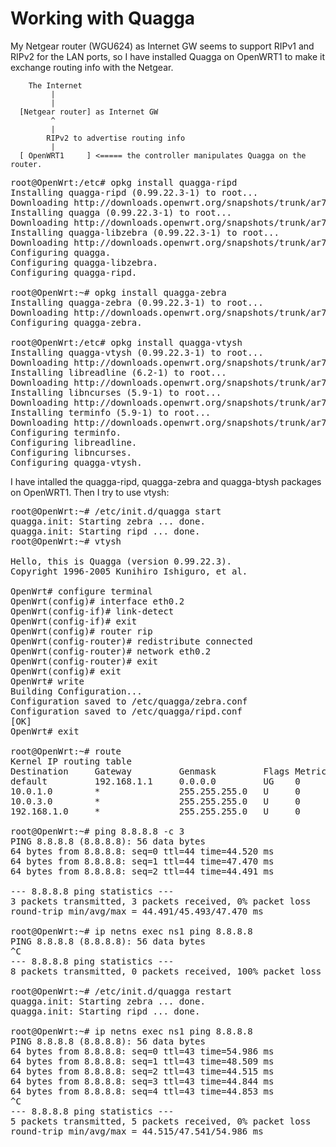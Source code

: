 Working with Quagga
===================

My Netgear router (WGU624) as Internet GW seems to support RIPv1 and RIPv2 for the LAN ports, 
so I have installed Quagga on OpenWRT1 to make it exchange routing info with the Netgear.

        The Internet
             |
             |
      [Netgear router] as Internet GW
             ^
             |
            RIPv2 to advertise routing info
             |
      [ OpenWRT1     ] <===== the controller manipulates Quagga on the router.

<pre>
root@OpenWrt:/etc# opkg install quagga-ripd
Installing quagga-ripd (0.99.22.3-1) to root...
Downloading http://downloads.openwrt.org/snapshots/trunk/ar71xx/packages/quagga-ripd_0.99.22.3-1_ar71xx.ipk.
Installing quagga (0.99.22.3-1) to root...
Downloading http://downloads.openwrt.org/snapshots/trunk/ar71xx/packages/quagga_0.99.22.3-1_ar71xx.ipk.
Installing quagga-libzebra (0.99.22.3-1) to root...
Downloading http://downloads.openwrt.org/snapshots/trunk/ar71xx/packages/quagga-libzebra_0.99.22.3-1_ar71xx.ipk.
Configuring quagga.
Configuring quagga-libzebra.
Configuring quagga-ripd.

root@OpenWrt:~# opkg install quagga-zebra
Installing quagga-zebra (0.99.22.3-1) to root...
Downloading http://downloads.openwrt.org/snapshots/trunk/ar71xx/packages/quagga-zebra_0.99.22.3-1_ar71xx.ipk.
Configuring quagga-zebra.

root@OpenWrt:/etc# opkg install quagga-vtysh
Installing quagga-vtysh (0.99.22.3-1) to root...
Downloading http://downloads.openwrt.org/snapshots/trunk/ar71xx/packages/quagga-vtysh_0.99.22.3-1_ar71xx.ipk.
Installing libreadline (6.2-1) to root...
Downloading http://downloads.openwrt.org/snapshots/trunk/ar71xx/packages/libreadline_6.2-1_ar71xx.ipk.
Installing libncurses (5.9-1) to root...
Downloading http://downloads.openwrt.org/snapshots/trunk/ar71xx/packages/libncurses_5.9-1_ar71xx.ipk.
Installing terminfo (5.9-1) to root...
Downloading http://downloads.openwrt.org/snapshots/trunk/ar71xx/packages/terminfo_5.9-1_ar71xx.ipk.
Configuring terminfo.
Configuring libreadline.
Configuring libncurses.
Configuring quagga-vtysh.
</pre>

I have intalled the quagga-ripd, quagga-zebra and quagga-btysh packages on OpenWRT1. Then I try to use vtysh:

<pre>
root@OpenWrt:~# /etc/init.d/quagga start
quagga.init: Starting zebra ... done.
quagga.init: Starting ripd ... done.
root@OpenWrt:~# vtysh

Hello, this is Quagga (version 0.99.22.3).
Copyright 1996-2005 Kunihiro Ishiguro, et al.

OpenWrt# configure terminal
OpenWrt(config)# interface eth0.2
OpenWrt(config-if)# link-detect
OpenWrt(config-if)# exit
OpenWrt(config)# router rip
OpenWrt(config-router)# redistribute connected
OpenWrt(config-router)# network eth0.2
OpenWrt(config-router)# exit
OpenWrt(config)# exit
OpenWrt# write
Building Configuration...
Configuration saved to /etc/quagga/zebra.conf
Configuration saved to /etc/quagga/ripd.conf
[OK]
OpenWrt# exit

root@OpenWrt:~# route
Kernel IP routing table
Destination     Gateway         Genmask         Flags Metric Ref    Use Iface
default         192.168.1.1     0.0.0.0         UG    0      0        0 eth0.2
10.0.1.0        *               255.255.255.0   U     0      0        0 int-dvr1
10.0.3.0        *               255.255.255.0   U     0      0        0 int-dvr3
192.168.1.0     *               255.255.255.0   U     0      0        0 eth0.2

root@OpenWrt:~# ping 8.8.8.8 -c 3
PING 8.8.8.8 (8.8.8.8): 56 data bytes
64 bytes from 8.8.8.8: seq=0 ttl=44 time=44.520 ms
64 bytes from 8.8.8.8: seq=1 ttl=44 time=47.470 ms
64 bytes from 8.8.8.8: seq=2 ttl=44 time=44.491 ms

--- 8.8.8.8 ping statistics ---
3 packets transmitted, 3 packets received, 0% packet loss
round-trip min/avg/max = 44.491/45.493/47.470 ms

root@OpenWrt:~# ip netns exec ns1 ping 8.8.8.8
PING 8.8.8.8 (8.8.8.8): 56 data bytes
^C
--- 8.8.8.8 ping statistics ---
8 packets transmitted, 0 packets received, 100% packet loss

root@OpenWrt:~# /etc/init.d/quagga restart
quagga.init: Starting zebra ... done.
quagga.init: Starting ripd ... done.

root@OpenWrt:~# ip netns exec ns1 ping 8.8.8.8
PING 8.8.8.8 (8.8.8.8): 56 data bytes
64 bytes from 8.8.8.8: seq=0 ttl=43 time=54.986 ms
64 bytes from 8.8.8.8: seq=1 ttl=43 time=48.509 ms
64 bytes from 8.8.8.8: seq=2 ttl=43 time=44.515 ms
64 bytes from 8.8.8.8: seq=3 ttl=43 time=44.844 ms
64 bytes from 8.8.8.8: seq=4 ttl=43 time=44.853 ms
^C
--- 8.8.8.8 ping statistics ---
5 packets transmitted, 5 packets received, 0% packet loss
round-trip min/avg/max = 44.515/47.541/54.986 ms
</pre>

